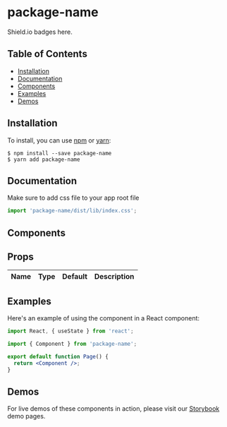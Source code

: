 # package-name

Shield.io badges here.

## Table of Contents

- [Installation](#installation)
- [Documentation](#documentation)
- [Components](#components)
- [Examples](#examples)
- [Demos](#demos)

## Installation

To install, you can use [npm](https://npmjs.org/) or [yarn](https://yarnpkg.com):

    $ npm install --save package-name
    $ yarn add package-name

## Documentation

Make sure to add css file to your app root file

```jsx
import 'package-name/dist/lib/index.css';
```

## Components

## Props

| Name | Type | Default | Description |
| ---- | ---- | ------- | ----------- |

## Examples

Here's an example of using the component in a React component:

```jsx
import React, { useState } from 'react';

import { Component } from 'package-name';

export default function Page() {
  return <Component />;
}
```

## Demos

For live demos of these components in action, please visit our [Storybook]() demo pages.
